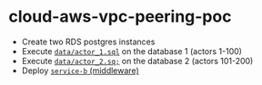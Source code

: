 # cloud-aws-vpc-peering-poc

- Create two RDS postgres instances
- Execute [`data/actor_1.sql`](data/actor_1.sql) on the database 1 (actors 1-100)
- Execute [`data/actor_2.sq;`](data/actor_2.sql) on the database 2 (actors 101-200)
- Deploy [`service-b` (middleware)](service-b)